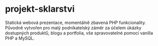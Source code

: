 # projekt-sklarstvi
Statická webová prezentace, momentálně zbavená PHP funkcionality. Původně vytvořen pro malý podnikatelský záměr za účelem úkázky dostupných produktů, blogu a portfolia, vše spravovatelné pomocí vanilla PHP a MySQL.
